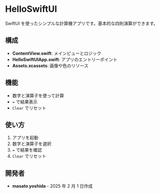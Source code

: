 # HelloSwiftUI

SwiftUI を使ったシンプルな計算機アプリです。基本的な四則演算ができます。

## 構成

- **ContentView.swift**: メインビューとロジック
- **HelloSwiftUIApp.swift**: アプリのエントリーポイント
- **Assets.xcassets**: 画像や色のリソース

## 機能

- 数字と演算子を使って計算
- `=` で結果表示
- `Clear` でリセット

## 使い方

1. アプリを起動
2. 数字と演算子を選択
3. `=` で結果を確認
4. `Clear` でリセット

## 開発者

- **masato yoshida** - 2025 年 2 月 1 日作成
